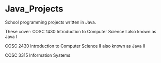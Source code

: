 # Java_Projects
School programming projects written in Java.

These cover:
COSC 1430 Introduction to Computer Science I also known as Java I

COSC 2430 Introduction to Computer Science II also known as Java II

COSC 3315 Information Systems
